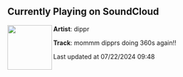 ## Currently Playing on SoundCloud

[<img align="left" width="100" src="https://i1.sndcdn.com/artworks-93Tmd9lnom9SFEH5-Bl6SSg-t500x500.jpg">](https://soundcloud.com/bennett-gauthier/mommm-dipprs-doing-360s-again)

**Artist**: dippr 

**Track**: mommm dipprs doing 360s again!!

Last updated at 07/22/2024 09:48
